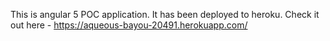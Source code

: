 This is angular 5 POC application. It has been deployed to heroku. Check it out here - https://aqueous-bayou-20491.herokuapp.com/

